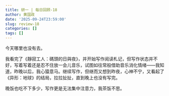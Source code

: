 ```yaml
---
title: 研一 | 每日回顾-18
author: 黄国政
date: '2025-09-24T23:59:00'
slug: review-18
categories: []
tags: []
---
```


今天哪里也没有去。

我看完了《靜寂工人：碼頭的日與夜》，并开始写作阅读札记，但写作状态并不好，写着写着还是忍不住放一会儿音乐，试图如往常般借助音乐消化情绪——我知道，昨晚以后，我心猿意马。继续写作，但继而又想到昨夜，心神不宁，又看起了《异形：地球》的结局，拉拉扯扯，直到晚上也没有写完。

晚饭也吃不下多少，写作更是无法集中注意力，我茶饭不思。